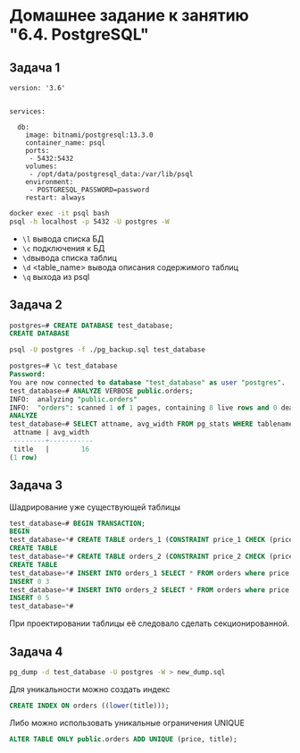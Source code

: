 # Домашнее задание к занятию "6.4. PostgreSQL"
## Задача 1
```Yml
version: '3.6'


services:

  db:
    image: bitnami/postgresql:13.3.0
    container_name: psql
    ports:
     - 5432:5432
    volumes:
     - /opt/data/postgresql_data:/var/lib/psql
    environment:
     - POSTGRESQL_PASSWORD=password
    restart: always
```
```bash
docker exec -it psql bash
psql -h localhost -p 5432 -U postgres -W
```
- `\l` вывода списка БД
- `\c` подключения к БД
- `\d`вывода списка таблиц
- `\d` <table_name> вывода описания содержимого таблиц
- `\q` выхода из psql
## Задача 2
```SQL
postgres=# CREATE DATABASE test_database;
CREATE DATABASE
```

```bash
psql -U postgres -f ./pg_backup.sql test_database
```

```SQL
postgres=# \c test_database
Password:
You are now connected to database "test_database" as user "postgres".
test_database=# ANALYZE VERBOSE public.orders;
INFO:  analyzing "public.orders"
INFO:  "orders": scanned 1 of 1 pages, containing 8 live rows and 0 dead rows; 8 rows in sample, 8 estimated total rows
ANALYZE
test_database=# SELECT attname, avg_width FROM pg_stats WHERE tablename = 'orders' ORDER BY avg_width DESC LIMIT 1;
 attname | avg_width
---------+-----------
 title   |        16
(1 row)
```
## Задача 3
Шадрирование уже существующей таблицы
```SQL
test_database=# BEGIN TRANSACTION;
BEGIN
test_database=*# CREATE TABLE orders_1 (CONSTRAINT price_1 CHECK (price > 499)) INHERITS (orders);
CREATE TABLE
test_database=*# CREATE TABLE orders_2 (CONSTRAINT price_2 CHECK (price <= 499)) INHERITS (orders);
CREATE TABLE
test_database=*# INSERT INTO orders_1 SELECT * FROM orders where price > 499;
INSERT 0 3
test_database=*# INSERT INTO orders_2 SELECT * FROM orders where price <= 499;
INSERT 0 5
test_database=*#
```
При проектировании таблицы её следовало сделать секционированной.
## Задача 4

```bash
pg_dump -d test_database -U postgres -W > new_dump.sql
```
Для уникальности можно создать индекс
```SQL
CREATE INDEX ON orders ((lower(title)));
```
Либо можно использовать уникальные ограничения UNIQUE 
```SQL
ALTER TABLE ONLY public.orders ADD UNIQUE (price, title);
```
